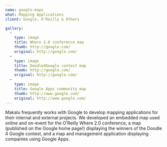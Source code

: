 ```yaml
---
name: google-maps
what: Mapping Applications
client: Google, O'Reilly & Others

gallery:
  -
    type: image
    title: Where 2.0 conference map
    thumb: http://google.com/
    original: http://google.com/
  -
    type: image
    title: Doodle4Google contest map
    thumb: http://google.com/
    original: http://google.com/
  -
    type: image
    title: Google Apps community map
    thumb: http://www.google.com/
    original: http://www.google.com/
---
```


Makalu frequently works with Google to develop mapping applications for their internal and external projects. We developed an embedded map used online and on-event for the O’Reilly Where 2.0 conference, a map (published on the Google home page!) displaying the winners of the Doodle 4 Google contest, and a map and management application displaying companies using Google Apps.